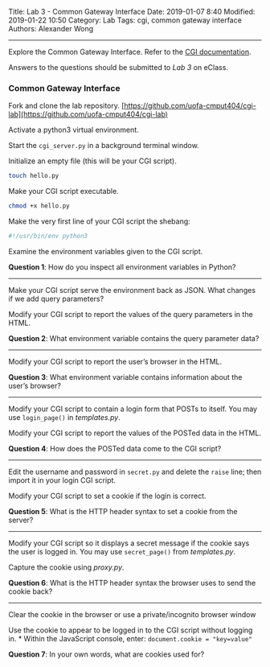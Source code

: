 Title: Lab 3 - Common Gateway Interface
Date: 2019-01-07 8:40
Modified: 2019-01-22 10:50
Category: Lab
Tags: cgi, common gateway interface
Authors: Alexander Wong

----

Explore the Common Gateway Interface. Refer to the [CGI documentation](https://docs.python.org/3/library/cgi.html).

Answers to the questions should be submitted to *Lab 3* on eClass.

### Common Gateway Interface

Fork and clone the lab repository. [https://github.com/uofa-cmput404/cgi-lab](https://github.com/uofa-cmput404/cgi-lab)

Activate a python3 virtual environment.

Start the `cgi_server.py` in a background terminal window.

Initialize an empty file (this will be your CGI script).

```bash
touch hello.py
```

Make your CGI script executable.

```bash
chmod +x hello.py
```

Make the very first line of your CGI script the shebang:

```python
#!/usr/bin/env python3
```

Examine the environment variables given to the CGI script.

**Question 1**: How do you inspect all environment variables in Python?

----

Make your CGI script serve the environment back as JSON. What changes if we add query parameters?

Modify your CGI script to report the values of the query parameters in the HTML.

**Question 2**: What environment variable contains the query parameter data?

----

Modify your CGI script to report the user’s browser in the HTML.

**Question 3**: What environment variable contains information about the user’s browser?

----

Modify your CGI script to contain a login form that POSTs to itself. You may use `login_page()` in *templates.py*.

Modify your CGI script to report the values of the POSTed data in the HTML.

**Question 4**: How does the POSTed data come to the CGI script?

----

Edit the username and password in `secret.py` and delete the `raise` line; then import it in your login CGI script.

Modify your CGI script to set a cookie if the login is correct.

**Question 5**: What is the HTTP header syntax to set a cookie from the server?

----

Modify your CGI script so it displays a secret message if the cookie says the user is logged in. You may use `secret_page()` from *templates.py*.

Capture the cookie using *proxy.py*.

**Question 6**: What is the HTTP header syntax the browser uses to send the cookie back?

----

Clear the cookie in the browser or use a private/incognito browser window

Use the cookie to appear to be logged in to the CGI script without logging in.
    * Within the JavaScript console, enter: `document.cookie = "key=value"`

**Question 7**: In your own words, what are cookies used for?
